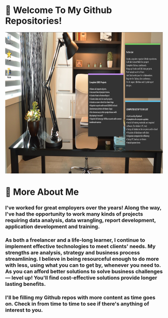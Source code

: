 # 👋 Welcome To My Github Repositories!
<img src="/assets/images/officework.jpg" width="1000" height="450"/>
<br/>

# :wave: More About Me

### I've worked for great employers over the years! Along the way, I've had the opportunity to work many kinds of projects requiring data analysis, data wrangling, report development, application development and training.

### As both a freelancer and a life-long learner, I continue to implement effective technologies to meet clients' needs. My strengths are analysis, strategy and business process streamlining. I believe in being resourceful enough to do more with less, using what you can to get by, whenever you need to. As you can afford better solutions to solve business challenges — level up! You'll find cost-effective solutions provide longer lasting benefits. 

### I'll be filling my Github repos with more content as time goes on. Check in from time to time to see if there's anything of interest to you.







<!--
**curtild/curtild** is a ✨ _special_ ✨ repository because its `README.md` (this file) appears on your GitHub profile.
<a href="#"><img class="avatar avatar-user" src="https://avatars.githubusercontent.com/u/20559941?s=48&amp;v=4" width="38" height="38" style="border-radius:50%" alt="@curtild"></a> 
Here are some ideas to get you started:

- 🔭 I’m currently working on ...
- 🌱 I’m currently learning ...
- 👯 I’m looking to collaborate on ...
- 🤔 I’m looking for help with ...
- 💬 Ask me about ...
- 📫 How to reach me: ...
- 😄 Pronouns: ...
- ⚡ Fun fact: ...
-->
